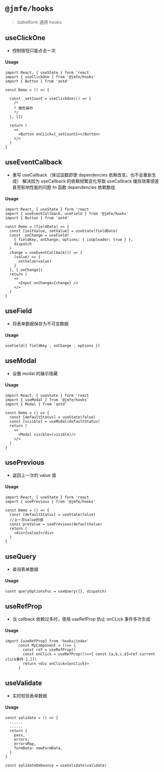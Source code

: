 # `@jmfe/hooks`

> babelform 通用 hooks

## useClickOne

- 控制按钮只能点击一次

#### Usage

```
import React, { useState } form 'react
import { useClickOne } from '@jmfe/hooks'
import { Button } from 'antd'

const Demo = () => {

  const _setCount = useClickOne(() => {
    /*
    * 做些操作
    */
  }, [])

  return (
    <>
      <Button onCLick={_setCount}></Button>
    </>
  )
}

```

## useEventCallback

- 重写 useCallback（保证函数即使 dependencies 依赖改变。也不会重新生成） 解决因为 useCallback 的依赖频繁变化导致 useCallback 缓存效果很差甚至影响性能的问题 fn 函数 dependencies 依赖数组

#### Usage

```
import React, { useState } form 'react
import { useEventCallback, useField } from '@jmfe/hooks'
import { Button } from 'antd'

const Demo = (fieldData) => {
  const [initValue, setValue] = useState(fieldData)
  const _onChange = useField(
    { fieldKey, onChange, options: { isUploader: true } },
    dispatch
  )
  change = useEventCallback(() => {
    (value) => {
      setValue(value)
    }
  }, [_onChange])
  return (
    <>
      <Input onChange={change} />
    </>
  )
}

```

## useField

- 将表单数据保存为不可变数据

#### Usage

```
useField({ fieldKey , onChange , options })
```

## useModal

- 设置 modal 的展示隐藏

#### Usage

```
import React, { useState } form 'react
import { useModal } from '@jmfe/hooks'
import { Modal } from 'antd'

const Demo = () => {
  const [defaultStatus] = useState(false)
  const [visible] = useModal(defaultStatus)
  return (
    <>
      <Modal visible=(visible)/>
    </>
  )
}

```

## usePrevious

- 返回上一次的 value 值

#### Usage

```
import React, { useState } form 'react
import { usePrevious } from '@jmfe/hooks'

const Demo = () => {
  const [defaultStatus] = useState(false)
  //上一次value的值
  const preValue = usePrevious(defaultValue)
  return (
    <div>{value}</div>
  )
}

```

## useQuery

- 查询表单数据

#### Usage

```
cosnt queryOptionsFuc = useQuery({}, dispatch)
```

## useRefProp

- 当 callback 依赖过多时，使用 useRefProp 防止 onCLick 事件多次生成

#### Usage

```
import {useRefProp} from 'hooks/index'
      const MyComponent = ()=> {
        const ref = useRefProp()
        const onClick = useRefProp(()=>{ const {a,b,c,d}=ref.current click事件 },[])
        return <div onClick={onClick}>
      }
```

## useValidate

- 实时校验表单数据

#### Usage

```
const validate = () => {
  ......
  ......
  return {
    pass,
    errors,
    errorsMap,
    formData: newFormData,
  }
}

const validateDebounce = useValidate(validate)
```
